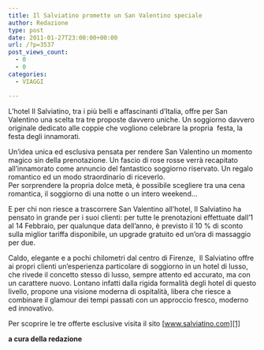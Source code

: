 ```yaml
---
title: Il Salviatino promette un San Valentino speciale
author: Redazione
type: post
date: 2011-01-27T23:00:00+00:00
url: /?p=3537
post_views_count:
  - 0
  - 0
categories:
  - VIAGGI

---
```

L&rsquo;hotel Il Salviatino, tra i pi&ugrave; belli e affascinanti d&rsquo;Italia, offre per San Valentino una scelta tra tre proposte davvero uniche. Un soggiorno davvero originale dedicato alle coppie che vogliono celebrare la propria&nbsp; festa, la festa degli innamorati.

Un&rsquo;idea unica ed esclusiva pensata per rendere San Valentino un momento magico sin della prenotazione. Un fascio di rose rosse verr&agrave; recapitato all&rsquo;innamorato come annuncio del fantastico soggiorno riservato. Un regalo romantico ed un modo straordinario di riceverlo.  
Per sorprendere la propria dolce met&agrave;, &egrave; possibile scegliere tra una cena romantica, il soggiorno di una notte o un intero weekend&#8230;

E per chi non riesce a trascorrere San Valentino all&rsquo;hotel, Il Salviatino ha pensato in grande per i suoi clienti: per tutte le prenotazioni effettuate dall&rsquo;1 al 14 Febbraio, per qualunque data dell&rsquo;anno, &egrave; previsto il 10 % di sconto sulla miglior tariffa disponibile, un upgrade gratuito ed un&rsquo;ora di massaggio per due.

Caldo, elegante e a pochi chilometri dal centro di Firenze,&nbsp; Il Salviatino offre ai propri clienti un&rsquo;esperienza particolare di soggiorno in un hotel di lusso, che rivede il concetto stesso di lusso, sempre attento ed accurato, ma con un carattere nuovo. Lontano infatti dalla rigida formalit&agrave; degli hotel di questo livello, propone una visione moderna di ospitalit&agrave;, libera che riesce a combinare il glamour dei tempi passati con un approccio fresco, moderno ed innovativo.

Per scoprire le tre offerte esclusive visita il sito [www.salviatino.com][1]

**a cura della redazione**

 [1]: https://www.salviatino.com